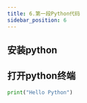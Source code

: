 ```yaml
---
title: 6.第一段Python代码
sidebar_position: 6
---
```


## 安装python


## 打开python终端



``` python
print("Hello Python")
```